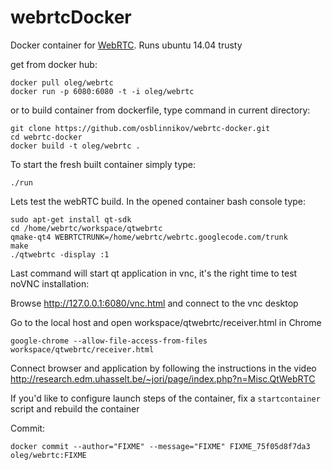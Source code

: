 webrtcDocker
============

Docker container for [WebRTC](http://www.webrtc.org/reference/getting-started). Runs ubuntu 14.04 trusty

get from docker hub:

    docker pull oleg/webrtc
    docker run -p 6080:6080 -t -i oleg/webrtc

or to build container from dockerfile, type command in current directory:

    git clone https://github.com/osblinnikov/webrtc-docker.git
    cd webrtc-docker
    docker build -t oleg/webrtc .

To start the fresh built container simply type:

    ./run

Lets test the webRTC build. In the opened container bash console type:
    
    sudo apt-get install qt-sdk
    cd /home/webrtc/workspace/qtwebrtc
    qmake-qt4 WEBRTCTRUNK=/home/webrtc/webrtc.googlecode.com/trunk
    make
    ./qtwebrtc -display :1

Last command will start qt application in vnc, it's the right time to test noVNC installation:

Browse http://127.0.0.1:6080/vnc.html and connect to the vnc desktop

Go to the local host and open workspace/qtwebrtc/receiver.html in Chrome
  
    google-chrome --allow-file-access-from-files workspace/qtwebrtc/receiver.html

Connect browser and application by following the instructions in the video http://research.edm.uhasselt.be/~jori/page/index.php?n=Misc.QtWebRTC

If you'd like to configure launch steps of the container, fix a `startcontainer`
script and rebuild the container

Commit:

    docker commit --author="FIXME" --message="FIXME" FIXME_75f05d8f7da3 oleg/webrtc:FIXME
